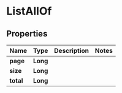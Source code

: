 

# ListAllOf


## Properties

Name | Type | Description | Notes
------------ | ------------- | ------------- | -------------
**page** | **Long** |  | 
**size** | **Long** |  | 
**total** | **Long** |  | 



